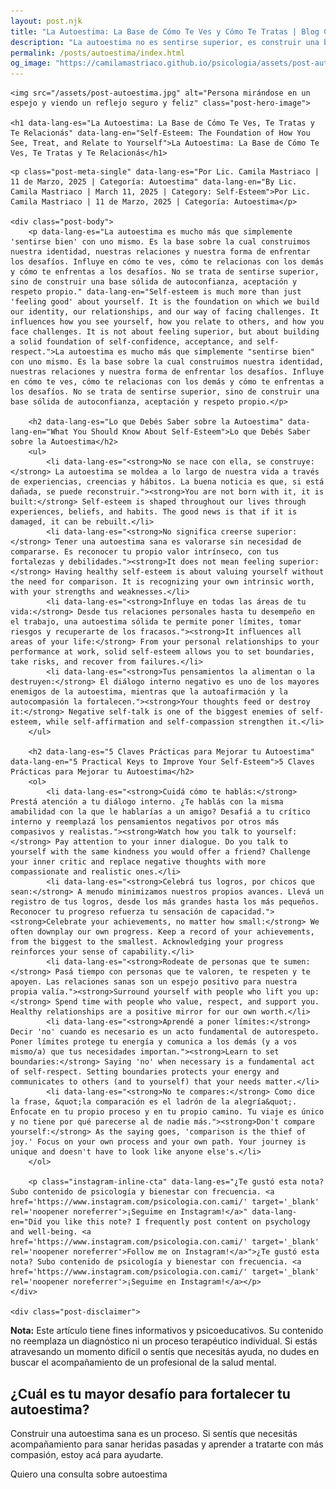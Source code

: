 ```yaml
---
layout: post.njk
title: "La Autoestima: La Base de Cómo Te Ves y Cómo Te Tratas | Blog Camila Mastriaco"
description: "La autoestima no es sentirse superior, es construir una base sólida de autoconfianza y respeto. Descubrí qué es y 5 claves prácticas para empezar a fortalecerla hoy"
permalink: /posts/autoestima/index.html
og_image: "https://camilamastriaco.github.io/psicologia/assets/post-autoestima.jpg"
---
```



    <img src="/assets/post-autoestima.jpg" alt="Persona mirándose en un espejo y viendo un reflejo seguro y feliz" class="post-hero-image">
    
    <h1 data-lang-es="La Autoestima: La Base de Cómo Te Ves, Te Tratas y Te Relacionás" data-lang-en="Self-Esteem: The Foundation of How You See, Treat, and Relate to Yourself">La Autoestima: La Base de Cómo Te Ves, Te Tratas y Te Relacionás</h1>
<div id="share-buttons-container"></div>

    <p class="post-meta-single" data-lang-es="Por Lic. Camila Mastriaco | 11 de Marzo, 2025 | Categoría: Autoestima" data-lang-en="By Lic. Camila Mastriaco | March 11, 2025 | Category: Self-Esteem">Por Lic. Camila Mastriaco | 11 de Marzo, 2025 | Categoría: Autoestima</p>
    
    <div class="post-body">
        <p data-lang-es="La autoestima es mucho más que simplemente 'sentirse bien' con uno mismo. Es la base sobre la cual construimos nuestra identidad, nuestras relaciones y nuestra forma de enfrentar los desafíos. Influye en cómo te ves, cómo te relacionas con los demás y cómo te enfrentas a los desafíos. No se trata de sentirse superior, sino de construir una base sólida de autoconfianza, aceptación y respeto propio." data-lang-en="Self-esteem is much more than just 'feeling good' about yourself. It is the foundation on which we build our identity, our relationships, and our way of facing challenges. It influences how you see yourself, how you relate to others, and how you face challenges. It is not about feeling superior, but about building a solid foundation of self-confidence, acceptance, and self-respect.">La autoestima es mucho más que simplemente "sentirse bien" con uno mismo. Es la base sobre la cual construimos nuestra identidad, nuestras relaciones y nuestra forma de enfrentar los desafíos. Influye en cómo te ves, cómo te relacionas con los demás y cómo te enfrentas a los desafíos. No se trata de sentirse superior, sino de construir una base sólida de autoconfianza, aceptación y respeto propio.</p>

        <h2 data-lang-es="Lo que Debés Saber sobre la Autoestima" data-lang-en="What You Should Know About Self-Esteem">Lo que Debés Saber sobre la Autoestima</h2>
        <ul>
            <li data-lang-es="<strong>No se nace con ella, se construye:</strong> La autoestima se moldea a lo largo de nuestra vida a través de experiencias, creencias y hábitos. La buena noticia es que, si está dañada, se puede reconstruir."><strong>You are not born with it, it is built:</strong> Self-esteem is shaped throughout our lives through experiences, beliefs, and habits. The good news is that if it is damaged, it can be rebuilt.</li>
            <li data-lang-es="<strong>No significa creerse superior:</strong> Tener una autoestima sana es valorarse sin necesidad de compararse. Es reconocer tu propio valor intrínseco, con tus fortalezas y debilidades."><strong>It does not mean feeling superior:</strong> Having healthy self-esteem is about valuing yourself without the need for comparison. It is recognizing your own intrinsic worth, with your strengths and weaknesses.</li>
            <li data-lang-es="<strong>Influye en todas las áreas de tu vida:</strong> Desde tus relaciones personales hasta tu desempeño en el trabajo, una autoestima sólida te permite poner límites, tomar riesgos y recuperarte de los fracasos."><strong>It influences all areas of your life:</strong> From your personal relationships to your performance at work, solid self-esteem allows you to set boundaries, take risks, and recover from failures.</li>
            <li data-lang-es="<strong>Tus pensamientos la alimentan o la destruyen:</strong> El diálogo interno negativo es uno de los mayores enemigos de la autoestima, mientras que la autoafirmación y la autocompasión la fortalecen."><strong>Your thoughts feed or destroy it:</strong> Negative self-talk is one of the biggest enemies of self-esteem, while self-affirmation and self-compassion strengthen it.</li>
        </ul>

        <h2 data-lang-es="5 Claves Prácticas para Mejorar tu Autoestima" data-lang-en="5 Practical Keys to Improve Your Self-Esteem">5 Claves Prácticas para Mejorar tu Autoestima</h2>
        <ol>
            <li data-lang-es="<strong>Cuidá cómo te hablás:</strong> Prestá atención a tu diálogo interno. ¿Te hablás con la misma amabilidad con la que le hablarías a un amigo? Desafiá a tu crítico interno y reemplazá los pensamientos negativos por otros más compasivos y realistas."><strong>Watch how you talk to yourself:</strong> Pay attention to your inner dialogue. Do you talk to yourself with the same kindness you would offer a friend? Challenge your inner critic and replace negative thoughts with more compassionate and realistic ones.</li>
            <li data-lang-es="<strong>Celebrá tus logros, por chicos que sean:</strong> A menudo minimizamos nuestros propios avances. Llevá un registro de tus logros, desde los más grandes hasta los más pequeños. Reconocer tu progreso refuerza tu sensación de capacidad."><strong>Celebrate your achievements, no matter how small:</strong> We often downplay our own progress. Keep a record of your achievements, from the biggest to the smallest. Acknowledging your progress reinforces your sense of capability.</li>
            <li data-lang-es="<strong>Rodeate de personas que te sumen:</strong> Pasá tiempo con personas que te valoren, te respeten y te apoyen. Las relaciones sanas son un espejo positivo para nuestra propia valía."><strong>Surround yourself with people who lift you up:</strong> Spend time with people who value, respect, and support you. Healthy relationships are a positive mirror for our own worth.</li>
            <li data-lang-es="<strong>Aprendé a poner límites:</strong> Decir 'no' cuando es necesario es un acto fundamental de autorespeto. Poner límites protege tu energía y comunica a los demás (y a vos mismo/a) que tus necesidades importan."><strong>Learn to set boundaries:</strong> Saying 'no' when necessary is a fundamental act of self-respect. Setting boundaries protects your energy and communicates to others (and to yourself) that your needs matter.</li>
            <li data-lang-es="<strong>No te compares:</strong> Como dice la frase, &quot;la comparación es el ladrón de la alegría&quot;. Enfocate en tu propio proceso y en tu propio camino. Tu viaje es único y no tiene por qué parecerse al de nadie más."><strong>Don't compare yourself:</strong> As the saying goes, 'comparison is the thief of joy.' Focus on your own process and your own path. Your journey is unique and doesn't have to look like anyone else's.</li>
        </ol>
        
        <p class="instagram-inline-cta" data-lang-es="¿Te gustó esta nota? Subo contenido de psicología y bienestar con frecuencia. <a href='https://www.instagram.com/psicologia.con.cami/' target='_blank' rel='noopener noreferrer'>¡Seguime en Instagram!</a>" data-lang-en="Did you like this note? I frequently post content on psychology and well-being. <a href='https://www.instagram.com/psicologia.con.cami/' target='_blank' rel='noopener noreferrer'>Follow me on Instagram!</a>">¿Te gustó esta nota? Subo contenido de psicología y bienestar con frecuencia. <a href='https://www.instagram.com/psicologia.con.cami/' target='_blank' rel='noopener noreferrer'>¡Seguime en Instagram!</a></p>
    </div>
    
    <div class="post-disclaimer">
<p data-lang-es="<strong>Nota:</strong> Este artículo tiene fines informativos y psicoeducativos. Su contenido no reemplaza un diagnóstico ni un proceso terapéutico individual. Si estás atravesando un momento difícil o sentís que necesitás ayuda, no dudes en buscar el acompañamiento de un profesional de la salud mental." data-lang-en="<strong>Disclaimer:</strong> This article is for informational and psychoeducational purposes only. It is not a substitute for a professional diagnosis or an individual therapeutic process. If you are going through a difficult time or feel you need help, do not hesitate to seek support from a mental health professional.">
<strong>Nota:</strong> Este artículo tiene fines informativos y psicoeducativos. Su contenido no reemplaza un diagnóstico ni un proceso terapéutico individual. Si estás atravesando un momento difícil o sentís que necesitás ayuda, no dudes en buscar el acompañamiento de un profesional de la salud mental.
</p>
</div>

<section id="cta-post" class="animate-on-scroll">
        <h2 data-lang-es="¿Cuál es tu mayor desafío para fortalecer tu autoestima?" data-lang-en="What is your biggest challenge in strengthening your self-esteem?">¿Cuál es tu mayor desafío para fortalecer tu autoestima?</h2>
        <p data-lang-es="Construir una autoestima sana es un proceso. Si sentís que necesitás acompañamiento para sanar heridas pasadas y aprender a tratarte con más compasión, estoy acá para ayudarte." data-lang-en="Building healthy self-esteem is a process. If you feel you need support to heal past wounds and learn to treat yourself with more compassion, I'm here to help you.">Construir una autoestima sana es un proceso. Si sentís que necesitás acompañamiento para sanar heridas pasadas y aprender a tratarte con más compasión, estoy acá para ayudarte.</p>
        <a 
            class="btn whatsapp-trigger" 
            data-location="post_autoestima_cta" 
            target="_blank" 
            rel="noopener noreferrer" 
            data-lang-es="Quiero una consulta sobre autoestima" 
            data-lang-en="I want a consultation about self-esteem" 
            data-whatsapp-es="Hola Camila, leí tu nota sobre la autoestima y quisiera consultarte sobre las sesiones." 
            data-whatsapp-en="Hi Camila, I read your note about self-esteem and would like to ask about the sessions." 
        >Quiero una consulta sobre autoestima</a>
    </section>